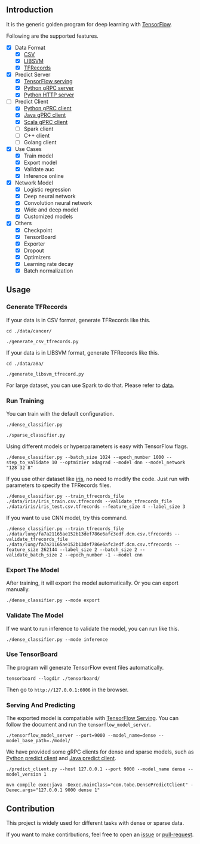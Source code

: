 ## Introduction

It is the generic golden program for deep learning with [TensorFlow](https://github.com/tensorflow/tensorflow).

Following are the supported features.

- [x] Data Format
  - [x] [CSV](./data/)
  - [x] [LIBSVM](./data/)
  - [x] [TFRecords](./data/)
- [x] Predict Server
  - [x] [TensorFlow serving](./cpp_predict_server/)
  - [x] [Python gRPC server](./python_predict_server/)
  - [x] [Python HTTP server](./http_service/)
- [ ] Predict Client
  - [x] [Python gPRC client](./python_predict_client/)
  - [x] [Java gPRC client](./java_predict_client/)
  - [x] [Scala gPRC client](./java_predict_client/)
  - [ ] Spark client
  - [ ] C++ client
  - [ ] Golang client
- [x] Use Cases
  - [x] Train model
  - [x] Export model
  - [x] Validate auc
  - [x] Inference online
- [x] Network Model
  - [x] Logistic regression
  - [x] Deep neural network
  - [x] Convolution neural network
  - [x] Wide and deep model
  - [x] Customized models
- [x] Others
  - [x] Checkpoint
  - [x] TensorBoard
  - [x] Exporter
  - [x] Dropout
  - [x] Optimizers
  - [x] Learning rate decay
  - [x] Batch normalization

## Usage

### Generate TFRecords

If your data is in CSV format, generate TFRecords like this.

```
cd ./data/cancer/

./generate_csv_tfrecords.py
```

If your data is in LIBSVM format, generate TFRecords like this.

```
cd ./data/a8a/

./generate_libsvm_tfrecord.py
```

For large dataset, you can use Spark to do that. Please refer to [data](./data/).

### Run Training

You can train with the default configuration.

```
./dense_classifier.py

./sparse_classifier.py
```

Using different models or hyperparameters is easy with TensorFlow flags.

```
./dense_classifier.py --batch_size 1024 --epoch_number 1000 --step_to_validate 10 --optmizier adagrad --model dnn --model_network "128 32 8"
```

If you use other dataset like [iris](./data/iris/), no need to modify the code. Just run with parameters to specify the TFRecords files.

```
./dense_classifier.py --train_tfrecords_file ./data/iris/iris_train.csv.tfrecords --validate_tfrecords_file ./data/iris/iris_test.csv.tfrecords --feature_size 4 --label_size 3
```

If you want to use CNN model, try this command.

```
./dense_classifier.py --train_tfrecords_file ./data/lung/fa7a21165ae152b13def786e6afc3edf.dcm.csv.tfrecords --validate_tfrecords_file ./data/lung/fa7a21165ae152b13def786e6afc3edf.dcm.csv.tfrecords --feature_size 262144 --label_size 2 --batch_size 2 --validate_batch_size 2 --epoch_number -1 --model cnn
```

### Export The Model

After training, it will export the model automatically. Or you can export manually.

```
./dense_classifier.py --mode export
```

### Validate The Model

If we want to run inference to validate the model, you can run like this.

```
./dense_classifier.py --mode inference
```

### Use TensorBoard

The program will generate TensorFlow event files automatically.

```
tensorboard --logdir ./tensorboard/
```

Then go to `http://127.0.0.1:6006` in the browser.

### Serving And Predicting

The exported model is compatiable with [TensorFlow Serving](https://github.com/tensorflow/serving). You can follow the document and run the `tensorflow_model_server`.

```
./tensorflow_model_server --port=9000 --model_name=dense --model_base_path=./model/
```

We have provided some gRPC clients for dense and sparse models, such as [Python predict client](./python_predict_client/) and [Java predict client](./java_predict_client/).

```
./predict_client.py --host 127.0.0.1 --port 9000 --model_name dense --model_version 1

mvn compile exec:java -Dexec.mainClass="com.tobe.DensePredictClient" -Dexec.args="127.0.0.1 9000 dense 1"
```

## Contribution

This project is widely used for different tasks with dense or sparse data.

If you want to make contirbutions, feel free to open an [issue](https://github.com/tobegit3hub/deep_recommend_system/issues) or [pull-request](https://github.com/tobegit3hub/deep_recommend_system/pulls).
